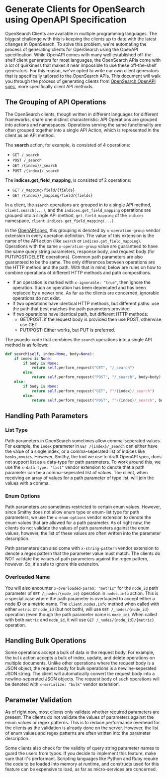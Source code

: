 # Generate Clients for OpenSearch using OpenAPI Specification

OpenSearch Clients are available in multiple programming languages. The biggest challenge with this is keeping the clients up to date with the latest changes in OpenSearch. To solve this problem, we're automating the process of generating clients for OpenSearch using the OpenAPI specification. While OpenAPI comes with many well established off-the-shelf client generators for most languages, the OpenSearch APIs come with a lot of quirkiness that makes it near impossible to use these off-the-shelf generators. For this reason, we've opted to write our own client generators that is specifically tailored to the OpenSearch APIs. This document will walk you through the process of generating clients from [OpenSearch OpenAPI spec](./OpenSearch.openapi.json), more specifically client API methods.

## The Grouping of API Operations
The OpenSearch clients, though written in different languages for different frameworks, share one distinct characteristic: API Operations are grouped into actions and namespaces. Operations serving the same functionality are often grouped together into a single API Action, which is represented in the client as an API method.

The **search** action, for example, is consisted of 4 operations:
- `GET /_search`
- `POST /_search`
- `GET /{index}/_search`
- `POST /{index}/_search`

The **indices.get_field_mapping**, is consisted of 2 operations:
- `GET /_mapping/field/{fields}`
- `GET /{index}/_mapping/field/{fields}`

In a client, the `search` operations are grouped in to a single API method, `client.search(...)`, and the `indices.get_field_mapping` operations are grouped into a single API method, `get_field_mapping` of the `indices` namespace, `client.indices.get_field_mapping(...)`

In the [OpenAPI spec](./OpenSearch.openapi.json), this grouping is denoted by `x-operation-group` vendor extension in every operation definition. The value of this extension is the name of the API action (like `search` or `indices.get_field_mapping`). Operations with the same `x-operation-group` value are guaranteed to have the same query string parameters, response body, and request body (for PUT/POST/DELETE operations). Common path parameters are also guaranteed to be the same. The only differences between operations are the HTTP method and the path. With that in mind, below are rules on how to combine operations of different HTTP methods and path compositions.

- If an operation is marked with `x-ignorable: "true"`, then ignore the operation. Such an operation has been deprecated and has been replaced by a newer one. As far as the clients are concerned, ignorable operations do not exist.
- If two operations have identical HTTP methods, but different paths: use the path that best matches the path parameters provided.
- If two operations have identical path, but different HTTP methods:
    - GET/POST: if the request body is provided then use POST, otherwise use GET
    - PUT/POST: Either works, but PUT is preferred.

The psuedo-code that combines the `search` operations into a single API method is as follows:
```python
def search(self, index=None, body=None):
    if index is None:
        if body is None:
            return self.perform_request("GET", "/_search")
        else:
            return self.perform_request("POST", "/_search", body=body)
    else:
        if body is None:
            return self.perform_request("GET", f"/{index}/_search")
        else:
            return self.perform_request("POST", f"/{index}/_search", body=body)
```

## Handling Path Parameters

### List Type
Path parameters in OpenSearch sometimes allow comma-seperated values. For example, the `index` parameter in `GET /{index}/_search` can either have the value of a single index, or a comma-seperated list of indices like `books,movies`. However, Smithy, the tool we use to draft OpenAPI spec, does not support list as a data-type for path parameters. To work around this, we use the `x-data-type: "list"` vendor extension to denote that a path parameter can be a comma-seperated list of values. The client, when receiving an array of values for a path parameter of type list, will join the values with a comma.

### Enum Options
Path parameters are sometimes restricted to certain enum values. However, since Smithy does not allow enum type or enum-list type for path parameters, we use the `x-enum-options` vendor extension to denote the enum values that are allowed for a path parameter. As of right now, the clients do not validate the values of path parameters against the enum values, however, the list of these values are often written into the parameter description.

Path parameters can also come with `x-string-pattern` vendor extension to denote a regex pattern that the parameter value must match. The clients do NOT validate the values of path parameters against the regex pattern, however. So, it's safe to ignore this extension.

### Overloaded Name
You will also encounter `x-overloaded-param: "metric"` for the `node_id` path parameter of `GET /_nodes/{node_id}` operation in `nodes.info` action. This is a special case where the path parameter is overloaded to accept either a node ID or a metric name. The `client.nodes.info` method when called with either `metric` or `node_id` (but not both), will use `GET /_nodes/{node_id}` operation (even though the path parameter name is `node_id`). When called with both `metric` and `node_id`, it will use `GET /_nodes/{node_id}/{metric}` operation.

## Handling Bulk Operations
Some operations accept a bulk of data in the request body. For example, the `bulk` action accepts a bulk of index, update, and delete operations on multiple documents. Unlike other operations where the request body is a JSON object, the request body for bulk operations is a newline-seperated JSON string. The client will automatically convert the request body into a newline-seperated JSON objects. The request body of such operations will be denoted with `x-serialize: "bulk"` vendor extension.

## Parameter Validation
As of right now, most clients only validate whether required parameters are present. The clients do not validate the values of parameters against the enum values or regex patterns. This is to reduce performance overhead for the clients as the validation is already done on the server. However, the list of enum values and regex patterns are often written into the parameter description.

Some clients also check for the validity of query string parameter names to guard the users from typos. If you decide to implement this feature, make sure that it's performant. Scripting languages like Python and Ruby require the code to be loaded into memory at runtime, and constructs used for this feature can be expensive to load, as far as micro-services are concerned.
